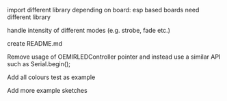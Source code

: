 import different library depending on board: esp based boards need different library

handle intensity of different modes (e.g. strobe, fade etc.)

create README.md

Remove usage of OEMIRLEDController pointer and instead use a similar API such as Serial.begin();

Add all colours test as example

Add more example sketches